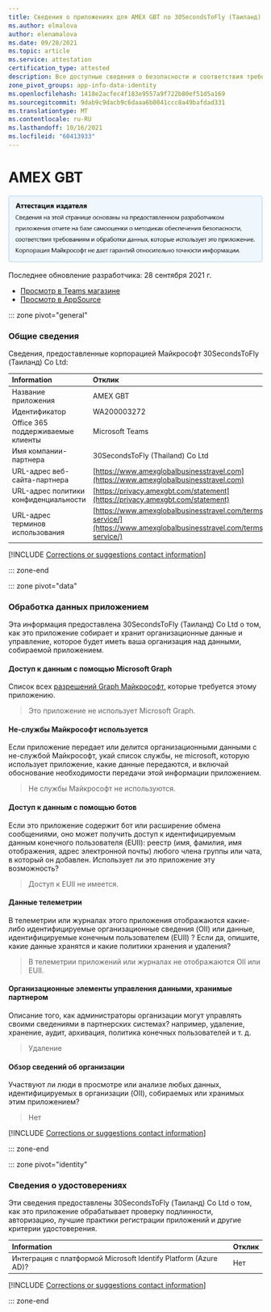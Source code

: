 ```yaml
---
title: Сведения о приложениях для AMEX GBT по 30SecondsToFly (Таиланд) Co Ltd
ms.author: elmalova
author: elenamalova
ms.date: 09/28/2021
ms.topic: article
ms.service: attestation
certification_type: attested
description: Все доступные сведения о безопасности и соответствия требованиям для AMEX GBT, политики обработки данных, сведения о каталоге Microsoft Cloud App Security приложения и сведения о безопасности и соответствии требованиям в реестре CSA STAR.
zone_pivot_groups: app-info-data-identity
ms.openlocfilehash: 1418e2acfec4f183e9557a9f722b80ef51d5a169
ms.sourcegitcommit: 9dab9c9dacb9c6daaa6b0041ccc8a49bafdad331
ms.translationtype: MT
ms.contentlocale: ru-RU
ms.lasthandoff: 10/16/2021
ms.locfileid: "60413933"
---
```

# <a name="amex-gbt"></a>AMEX GBT

<p></p>
<img alt="Publisher Attestation: The information on this page is based on a self-assessment report provided by the app developer on the security, compliance, and data handling practices followed by this app. Microsoft makes no guarantees regarding the accuracy of the information." src="../media/attested.png" width="650" />
<p>Последнее обновление разработчика: 28 сентября 2021 г.</p>

* <a href="https://teams.microsoft.com/l/app/157b5ffb-b183-453c-b072-9c94bb6c694c" target="_blank">Просмотр в Teams магазине</a>
* <a href="https://appsource.microsoft.com/product/office/WA200003272" target="_blank">Просмотр в AppSource</a>

::: zone pivot="general"

### <a name="general-information"></a>Общие сведения

Сведения, предоставленные корпорацией Майкрософт 30SecondsToFly (Таиланд) Co Ltd:

| **Information** | **Отклик** |
|:----------------|:-------------|
| Название приложения | AMEX GBT |
| Идентификатор | WA200003272 |
| Office 365 поддерживаемые клиенты | Microsoft Teams |
| Имя компании-партнера | 30SecondsToFly (Thailand) Co Ltd |
| URL-адрес веб-сайта-партнера | [https://www.amexglobalbusinesstravel.com](https://www.amexglobalbusinesstravel.com) |
| URL-адрес политики конфиденциальности | [https://privacy.amexgbt.com/statement](https://privacy.amexgbt.com/statement) |
| URL-адрес терминов использования | [https://www.amexglobalbusinesstravel.com/terms-service/](https://www.amexglobalbusinesstravel.com/terms-service/) |

 [!INCLUDE [Corrections or suggestions contact information](../includes/corrections-or-suggestions.md)]

::: zone-end

::: zone pivot="data"

### <a name="how-the-app-handles-data"></a>Обработка данных приложением

Эта информация предоставлена 30SecondsToFly (Таиланд) Co Ltd о том, как это приложение собирает и хранит организационные данные и управление, которое будет иметь ваша организация над данными, собираемой приложением.

#### <a name="data-access-using-microsoft-graph"></a>Доступ к данным с помощью Microsoft Graph

Список всех [разрешений Graph Майкрософт,](https://docs.microsoft.com/graph/permissions-reference) которые требуется этому приложению.

>Это приложение не использует Microsoft Graph.


#### <a name="non-microsoft-services-used"></a>Не-службы Майкрософт используется

Если приложение передает или делится организационными данными с не-службой Майкрософт, укай список службы, не microsoft, которую использует приложение, какие данные передаются, и включай обоснование необходимости передачи этой информации приложением.

>Не службы Майкрософт не используются.

#### <a name="data-access-via-bots"></a>Доступ к данным с помощью ботов

Если это приложение содержит бот или расширение обмена сообщениями, оно может получить доступ к идентифицируемым данным конечного пользователя (EUII): реестр (имя, фамилия, имя отображения, адрес электронной почты) любого члена группы или чата, в который он добавлен. Использует ли это приложение эту возможность?

>Доступ к EUII не имеется.


#### <a name="telemetry-data"></a>Данные телеметрии

В телеметрии или журналах этого приложения отображаются какие-либо идентифицируемые организационные сведения (OII) или данные, идентифицируемые конечным пользователем (EUII) ? Если да, опишите, какие данные хранятся и какие политики хранения и удаления?

>В телеметрии приложений или журналах не отображаются OII или EUII.

#### <a name="organizational-controls-for-data-stored-by-partner"></a>Организационные элементы управления данными, хранимые партнером

Описание того, как администраторы организации могут управлять своими сведениями в партнерских системах? например, удаление, хранение, аудит, архивация, политика конечных пользователей и т. д.

>Удаление

#### <a name="human-review-of-organizational-information"></a>Обзор сведений об организации

Участвуют ли люди в просмотре или анализе любых данных, идентифицируемых в организации (OII), собираемых или хранимых этим приложением?

>Нет

[!INCLUDE [Corrections or suggestions contact information](../includes/corrections-or-suggestions.md)]

::: zone-end


::: zone pivot="identity"

### <a name="identity-information"></a>Сведения о удостоверениях

Эти сведения предоставлены 30SecondsToFly (Таиланд) Co Ltd о том, как это приложение обрабатывает проверку подлинности, авторизацию, лучшие практики регистрации приложений и другие критерии удостоверения.

| **Information** | **Отклик** |
|:----------------|:-------------|
| Интеграция с платформой Microsoft Identify Platform (Azure AD)?  | Нет |

[!INCLUDE [Corrections or suggestions contact information](../includes/corrections-or-suggestions.md)]

::: zone-end

